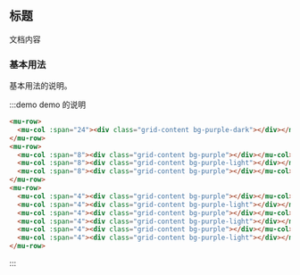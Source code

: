<!--
 * @Author: Victor wang
 * @Date: 2020-04-20 00:38:22
 * @LastEditors: Victor.wang
 * @LastEditTime: 2020-04-24 03:25:33
 * @Description:
 -->

## 标题

文档内容

### 基本用法

基本用法的说明。

:::demo demo 的说明

```html
<mu-row>
  <mu-col :span="24"><div class="grid-content bg-purple-dark"></div></mu-col>
</mu-row>
<mu-row>
  <mu-col :span="8"><div class="grid-content bg-purple"></div></mu-col>
  <mu-col :span="8"><div class="grid-content bg-purple-light"></div></mu-col>
  <mu-col :span="8"><div class="grid-content bg-purple"></div></mu-col>
</mu-row>
<mu-row>
  <mu-col :span="4"><div class="grid-content bg-purple"></div></mu-col>
  <mu-col :span="4"><div class="grid-content bg-purple-light"></div></mu-col>
  <mu-col :span="4"><div class="grid-content bg-purple"></div></mu-col>
  <mu-col :span="4"><div class="grid-content bg-purple-light"></div></mu-col>
  <mu-col :span="4"><div class="grid-content bg-purple"></div></mu-col>
  <mu-col :span="4"><div class="grid-content bg-purple-light"></div></mu-col>
</mu-row>
```

:::

